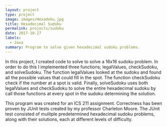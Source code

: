 ```yaml
---
layout: project
type: project
image: images/Hexadoku.jpg
title: Hexadecimal Sudoku
permalink: projects/sudoku
date: 2017-10-27
labels:
  - Java
summary: Program to solve given hexadecimal sudoku problems.
---
```


In this project, I created code to solve to solve a 16x16 sudoku problem. In order to do this I implemented three functions; legalValues, checkSudoku, and solveSudoku. The function legalValues looked at the sudoku and found all the possible values that could fill in the spot. The function checkSudoku check if the number at a spot is valid. Finally, solveSudoku uses both legalValues and checkSudoku to solve the entire hexadecimal sudoku by call those functions at every spot in the sudoku determining the solution.

This program was created for an ICS 211 assignment. Correctness has been proven by JUnit tests created by my professor Charleton Moore. The JUnit test consisted of mulitple predetermined hexadecimal sudoku problems, along with their solutions, each at different levels of difficulty.
